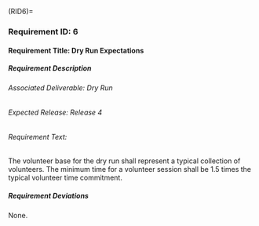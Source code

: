 (RID6)=
### Requirement ID: 6

#### Requirement Title: Dry Run Expectations

##### Requirement Description
###### Associated Deliverable: Dry Run
###### Expected Release: Release 4
###### Requirement Text:

The volunteer base for the dry run shall represent a typical collection of
volunteers. The minimum time for a volunteer session shall be 1.5 times the
typical volunteer time commitment.

##### Requirement Deviations

None.
